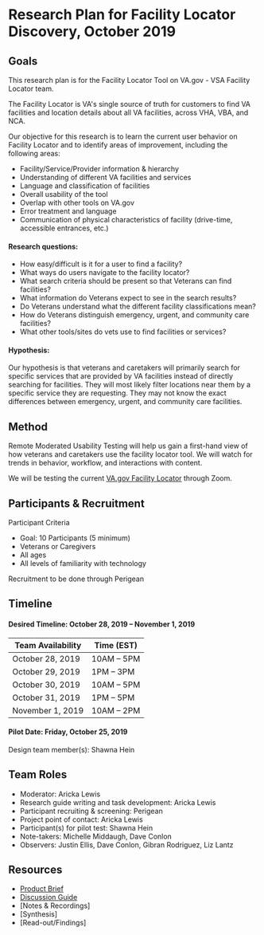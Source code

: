 # Research Plan for Facility Locator Discovery, October 2019

## Goals
This research plan is for the Facility Locator Tool on VA.gov - VSA Facility Locator team.

The Facility Locator is VA's single source of truth for customers to find VA facilities and location details about all VA facilities, across VHA, VBA, and NCA.

Our objective for this research is to learn the current user behavior on Facility Locator and to identify areas of improvement, including the following areas:
- Facility/Service/Provider information & hierarchy
- Understanding of different VA facilities and services
- Language and classification of facilities 
- Overall usability of the tool
- Overlap with other tools on VA.gov
- Error treatment and language
- Communication of physical characteristics of facility (drive-time, accessible entrances, etc.)

#### Research questions:
- How easy/difficult is it for a user to find a facility?
- What ways do users navigate to the facility locator?
- What search criteria should be present so that Veterans can find facilities?
- What information do Veterans expect to see in the search results?
- Do Veterans understand what the different facility classifications mean?
- How do Veterans distinguish emergency, urgent, and community care facilities?
- What other tools/sites do vets use to find facilities or services?

#### Hypothesis: 
Our hypothesis is that veterans and caretakers will primarily search for specific services that are provided by VA facilities instead of directly searching for facilities. They will most likely filter locations near them by a specific service they are requesting. They may not know the exact differences between emergency, urgent, and community care facilities. 

## Method
Remote Moderated Usability Testing will help us gain a first-hand view of how veterans and caretakers use the facility locator tool. We will watch for trends in behavior, workflow, and interactions with content. 

We will be testing the current [VA.gov Facility Locator](https://www.va.gov/find-locations) through Zoom.

## Participants & Recruitment

Participant Criteria
- Goal: 10 Participants (5 minimum)
- Veterans or Caregivers
- All ages
- All levels of familiarity with technology

Recruitment to be done through Perigean

## Timeline

#### Desired Timeline: October 28, 2019 – November 1, 2019

Team Availability | Time (EST)
------------------|--------------
October 28, 2019 | 10AM – 5PM
October 29, 2019 | 1PM – 3PM
October 30, 2019 | 10AM – 5PM
October 31, 2019 | 1PM – 5PM
November 1, 2019 | 10AM – 2PM

#### Pilot Date: Friday, October 25, 2019
Design team member(s): Shawna Hein

## Team Roles

- Moderator: Aricka Lewis
- Research guide writing and task development: Aricka Lewis
- Participant recruiting & screening: Perigean
- Project point of contact: Aricka Lewis
- Participant(s) for pilot test: Shawna Hein
- Note-takers: Michelle Middaugh, Dave Conlon
- Observers: Justin Ellis, Dave Conlon, Gibran Rodriguez, Liz Lantz

## Resources

- [Product Brief](https://github.com/department-of-veterans-affairs/va.gov-team/blob/master/products/facilities/facility-locator/README.md)
- [Discussion Guide](https://github.com/department-of-veterans-affairs/va.gov-team/blob/master/products/facilities/facility-locator/research/discovery-sprints/user-research/conversation-guide.md)
- [Notes & Recordings]
- [Synthesis]
- [Read-out/Findings]
